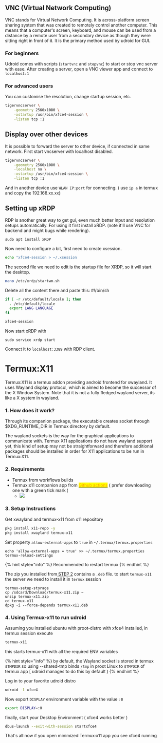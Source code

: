
## VNC (Virtual Network Computing)
VNC stands for Virtual Network Computing. It is across-platform screen sharing system that was created to remotely control another computer. This means that a computer's screen, keyboard, and mouse can be used from a distance by a remote user from a secondary device as though they were sitting right in front of it. It is the primary method used by udroid for GUI.
### For beginners
Udroid comes with scripts (`startvnc` and `stopvnc`) to start or stop vnc server with ease.
After creating a server, open a VNC viewer app and connect to `localhost:1`

### For advanced users
You can customise the resolution, change startup session, etc.

```bash
tigervncserver \
    -geometry 2560x1080 \
    -xstartup /usr/bin/xfce4-session \
    -listen tcp :1 
```

## Display over other devices

It is possible to forward the server to other device, if connected in same network. First start vncserver with localhost disabled.
```bash
tigervncserver \
    -geometry 2560x1080 \
    -localhost no \
    -xstartup /usr/bin/xfce4-session \
    -listen tcp :1 
```

And in another device use `WLAN IP:port` for connecting. ( use `ip a` in termux and copy the 192.168.xx.xx)

## Setting up xRDP

RDP is another great way to get gui, even much better input and resolution setups automatically. For using it first install xRDP. (note it'll use VNC for backend and might bugs while rendering).

```
sudo apt install xRDP
```

Now need to configure a bit, first need to create xsession.

```bash
echo "xfce4-session > ~/.xsession
```

The second file we need to edit is the startup file for XRDP, so it will start the desktop.

```bash
nano /etc/xrdp/startwm.sh
```

Delete all the content there and paste this: #!/bin/sh

```bash
if [ -r /etc/default/locale ]; then
  . /etc/default/locale
  export LANG LANGUAGE
fi

xfce4-session 
```



Now start xRDP with

```
sudo service xrdp start
```

Connect it to `localhost:3389` with RDP client.

##

# Termux:X11
Termux:X11 is a termux addon providing android frontend for xwayland. It uses Wayland display protocol, which is aimed to become the successor of the X Window System. Note that it is not a fully fledged wayland server, its like a X system in wayland.

### 1.  How does it work?

Through its companion package, the executable creates socket through $XDG_RUNTIME_DIR in Termux directory by default.

The wayland sockets is the way for the graphical applications to communicate with. Termux X11 applications do not have wayland support yet, this kind of setup may not be straightforward and therefore additional packages should be installed in order for X11 applications to be run in Termux:X11.



### 2. Requirements

* Termux from workflows builds
* Termux:x11 companion app from [<mark style="color:orange;">Github actions</mark>](https://github.com/termux/termux-x11/actions/workflows/debug\_build.yml) <mark style="color:orange;"></mark> ( prefer downloading one with a green tick mark )
  * <img src="../../../.gitbook/assets/image (3).png" alt="" data-size="original">![](<../../../.gitbook/assets/image (2).png>)

### 3. Setup Instructions

Get xwayland and termux-x11 from x11 repository

```bash
pkg install x11-repo -y
pkg install xwayland termux-x11
```

Set property `allow-external-apps` to `true` in `~/.termux/termux.properties`

```
echo 'allow-external-apps = true' >> ~/.termux/termux.properties
termux-reload-settings
```

{% hint style="info" %}
Recommended to restart termux
{% endhint %}

The zip you installed from[ STEP 2](termux-x11.md#prerequisites) contains a `.deb` file. to start `termux-x11` the server we need to install it in `termux` session

```
termux-setup-storage
cp /sdcard/Download/termux-x11.zip ~
unzip termux-x11.zip
cd termux-x11
dpkg -i --force-depends termux-x11.deb
```


### 4. Using Termux-x11 to run udroid

Assuming you installed ubuntu with proot-distro with xfce4 installed, in termux session execute

```bash
termux-x11
```

this starts termux-x11 with all the required ENV variables

{% hint style="info" %}
by default, the Wayland socket is stored in termux `$TMPDIR` so using --shared-tmp binds `/tmp` in proot Linux to `$TMPDIR` of termux app \[ udroid manages to do this by default )
{% endhint %}

Log in to your favorite udroid distro

```bash
udroid -l xfce4
```

Now export `DISPLAY` environment variable with the value `:0`&#x20;

```bash
export DISPLAY=:0
```

finally, start your Desktop Environment ( xfce4 works better )

```bash
dbus-launch --exit-with-session startxfce4
```

That's all now if you open minimized Termux:x11 app you see xfce4 running
